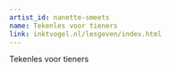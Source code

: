 ```yaml
---
artist_id: nanette-smeets
name: Tekenles voor tieners
link: inktvogel.nl/lesgeven/index.html
---
```


Tekenles voor tieners
